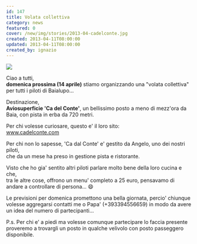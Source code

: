 ```yaml
---
id: 147
title: Volata collettiva
category: news
featured: 0
cover: /new/img/stories/2013-04-cadelconte.jpg
created: 2013-04-11T08:00:00
updated: 2013-04-11T08:00:00
created_by: ignazio
---
```


 <a href="http://www.cadelconte.com">
  <img class="float-start mr-3 mb-4 w-[300px]" src="/new/img/stories/2013-04-cadelconte.jpg"/>
 </a>

Ciao a tutti,<br/>
<strong>domenica prossima (14 aprile)</strong>
stiamo organizzando una "volata collettiva" per tutti i piloti di Baialupo...

Destinazione,<br/>
<strong>Aviosuperficie 'Ca del Conte'</strong>, un bellissimo posto a meno di mezz'ora da Baia, con pista in erba da 720 metri.

Per chi volesse curiosare, questo e' il loro sito:<br />
<a href="http://www.cadelconte.com">www.cadelconte.com</a>

Per chi non lo sapesse, 'Ca dal Conte' e' gestito da Angelo, uno dei nostri piloti,<br/>
che da un mese ha preso in gestione pista e ristorante.<br/>

Visto che ho gia' sentito altri piloti parlare molto bene della loro cucina e che,<br/>
tra le altre cose, offrono un menu' completo a 25 euro, pensavamo di andare a controllare di persona... 😄

Le previsioni per domenica promettono una bella giornata, percio' chiunque volesse aggregarsi contatti me o Papa' (+393394556659) in modo da avere un idea del numero di partecipanti...

P.s. Per chi e' a piedi ma volesse comunque partecipare lo faccia presente proveremo a trovargli un posto in qualche velivolo con posto passeggero disponibile.
